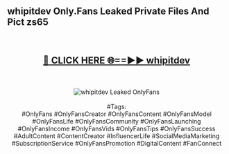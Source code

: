 <h2>whipitdev Only.Fans Leaked Private Files And Pict zs65</h2>
<br>
<div align="center">
<h2><a href="https://mediafiles.top/whipitdev" rel="nofollow">🔴 CLICK HERE 🌐==►► whipitdev</a></h2>
<br>
<br>
<a href="https://mediafiles.top/whipitdev" rel="nofollow" data-target="animated-image.originalLink"><img src="https://i.ibb.co.com/WyWwxjT/player-gif2.gif" alt="whipitdev Leaked OnlyFans" style="max-width: 100%; display: inline-block;" data-target="animated-image.originalImage"></a>
<br><br>
#Tags:
<br>
#OnlyFans #OnlyFansCreator #OnlyFansContent #OnlyFansModel #OnlyFansLife #OnlyFansCommunity #OnlyFansLaunching #OnlyFansIncome #OnlyFansVids #OnlyFansTips #OnlyFansSuccess #AdultContent #ContentCreator #InfluencerLife #SocialMediaMarketing #SubscriptionService #OnlyFansPromotion #DigitalContent #FanConnect
</div>
<br>